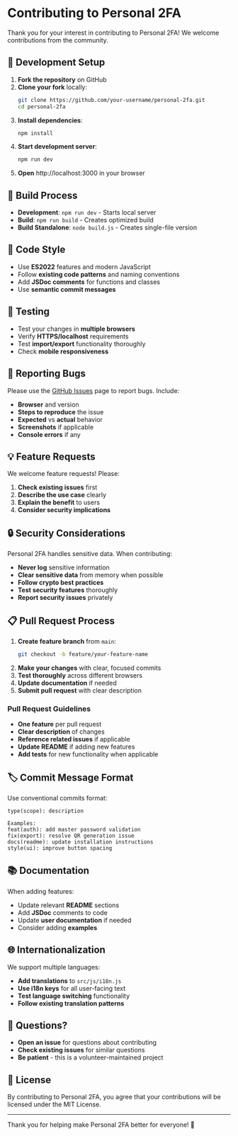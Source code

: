 # Contributing to Personal 2FA

Thank you for your interest in contributing to Personal 2FA! We welcome contributions from the community.

## 🚀 Development Setup

1. **Fork the repository** on GitHub
2. **Clone your fork** locally:
   ```bash
   git clone https://github.com/your-username/personal-2fa.git
   cd personal-2fa
   ```
3. **Install dependencies**:
   ```bash
   npm install
   ```
4. **Start development server**:
   ```bash
   npm run dev
   ```
5. **Open** http://localhost:3000 in your browser

## 🔧 Build Process

- **Development**: `npm run dev` - Starts local server
- **Build**: `npm run build` - Creates optimized build
- **Build Standalone**: `node build.js` - Creates single-file version

## 📝 Code Style

- Use **ES2022** features and modern JavaScript
- Follow **existing code patterns** and naming conventions
- Add **JSDoc comments** for functions and classes
- Use **semantic commit messages**

## 🧪 Testing

- Test your changes in **multiple browsers**
- Verify **HTTPS/localhost** requirements
- Test **import/export** functionality thoroughly
- Check **mobile responsiveness**

## 🐛 Reporting Bugs

Please use the [GitHub Issues](https://github.com/lfern/personal-2fa/issues) page to report bugs. Include:

- **Browser** and version
- **Steps to reproduce** the issue
- **Expected** vs **actual** behavior
- **Screenshots** if applicable
- **Console errors** if any

## 💡 Feature Requests

We welcome feature requests! Please:

1. **Check existing issues** first
2. **Describe the use case** clearly
3. **Explain the benefit** to users
4. **Consider security implications**

## 🔒 Security Considerations

Personal 2FA handles sensitive data. When contributing:

- **Never log** sensitive information
- **Clear sensitive data** from memory when possible
- **Follow crypto best practices**
- **Test security features** thoroughly
- **Report security issues** privately

## 📋 Pull Request Process

1. **Create feature branch** from `main`:
   ```bash
   git checkout -b feature/your-feature-name
   ```
2. **Make your changes** with clear, focused commits
3. **Test thoroughly** across different browsers
4. **Update documentation** if needed
5. **Submit pull request** with clear description

### Pull Request Guidelines

- **One feature** per pull request
- **Clear description** of changes
- **Reference related issues** if applicable
- **Update README** if adding new features
- **Add tests** for new functionality when applicable

## 🏷️ Commit Message Format

Use conventional commits format:

```
type(scope): description

Examples:
feat(auth): add master password validation
fix(export): resolve QR generation issue
docs(readme): update installation instructions
style(ui): improve button spacing
```

## 📚 Documentation

When adding features:

- Update relevant **README** sections
- Add **JSDoc** comments to code
- Update **user documentation** if needed
- Consider adding **examples**

## 🌐 Internationalization

We support multiple languages:

- **Add translations** to `src/js/i18n.js`
- **Use i18n keys** for all user-facing text
- **Test language switching** functionality
- **Follow existing translation patterns**

## 💬 Questions?

- **Open an issue** for questions about contributing
- **Check existing issues** for similar questions
- **Be patient** - this is a volunteer-maintained project

## 📄 License

By contributing to Personal 2FA, you agree that your contributions will be licensed under the MIT License.

---

Thank you for helping make Personal 2FA better for everyone! 🙏